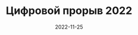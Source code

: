 ---
title: "Цифровой прорыв 2022"
date: 2022-11-25
type: "events"
role: "Спикер, Ментор"
location: "Иннополис"
description: "Тема: «Автоматизация с GoLang vs Ansible»"
presentation: "/files/presentations/CLI_ON_Golang.pdf"
video: "https://youtu.be/Z0B7F8A--Uk?feature=shared"
---